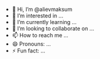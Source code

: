 - 👋 Hi, I’m @alievmaksum
- 👀 I’m interested in ...
- 🌱 I’m currently learning ...
- 💞️ I’m looking to collaborate on ...
- 📫 How to reach me ...
- 😄 Pronouns: ...
- ⚡ Fun fact: ...

<!---
alievmaksum/alievmaksum is a ✨ special ✨ repository because its `README.md` (this file) appears on your GitHub profile.
You can click the Preview link to take a look at your changes.
--->
